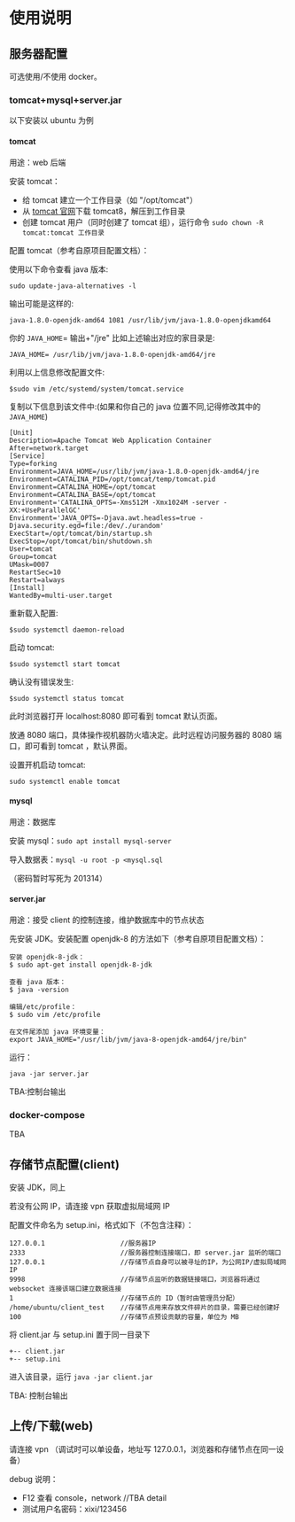 # 使用说明

## 服务器配置

可选使用/不使用 docker。

### tomcat+mysql+server.jar

以下安装以 ubuntu 为例

#### tomcat

用途：web 后端

安装 tomcat：

- 给 tomcat 建立一个工作目录（如 "/opt/tomcat"）
- 从 [tomcat 官网](http://tomcat.apache.org/)下载 tomcat8，解压到工作目录
- 创建 tomcat 用户（同时创建了 tomcat 组），运行命令 `sudo chown -R tomcat:tomcat 工作目录`

配置 tomcat（参考自原项目配置文档）：

使用以下命令查看 java 版本:

`sudo update-java-alternatives -l`

输出可能是这样的:

`java-1.8.0-openjdk-amd64 1081 /usr/lib/jvm/java-1.8.0-openjdkamd64`

你的 `JAVA_HOME`= 输出+"/jre" 比如上述输出对应的家目录是:

`JAVA_HOME= /usr/lib/jvm/java-1.8.0-openjdk-amd64/jre`

利用以上信息修改配置文件:

`$sudo vim /etc/systemd/system/tomcat.service `

复制以下信息到该文件中:(如果和你自己的 java 位置不同,记得修改其中的 `JAVA_HOME`)

```
[Unit]
Description=Apache Tomcat Web Application Container
After=network.target
[Service]
Type=forking
Environment=JAVA_HOME=/usr/lib/jvm/java-1.8.0-openjdk-amd64/jre
Environment=CATALINA_PID=/opt/tomcat/temp/tomcat.pid
Environment=CATALINA_HOME=/opt/tomcat
Environment=CATALINA_BASE=/opt/tomcat
Environment='CATALINA_OPTS=-Xms512M -Xmx1024M -server -XX:+UseParallelGC'
Environment='JAVA_OPTS=-Djava.awt.headless=true -
Djava.security.egd=file:/dev/./urandom'
ExecStart=/opt/tomcat/bin/startup.sh
ExecStop=/opt/tomcat/bin/shutdown.sh
User=tomcat
Group=tomcat
UMask=0007
RestartSec=10
Restart=always
[Install]
WantedBy=multi-user.target
```

重新载入配置:

`$sudo systemctl daemon-reload`

启动 tomcat:

`$sudo systemctl start tomcat`

确认没有错误发生:

`$sudo systemctl status tomcat`

此时浏览器打开 localhost:8080 即可看到 tomcat 默认页面。

放通 8080 端口，具体操作视机器防火墙决定。此时远程访问服务器的 8080 端口，即可看到 tomcat ，默认界面。

设置开机启动 tomcat:

`sudo systemctl enable tomcat `

#### mysql

用途：数据库

安装 mysql：`sudo apt install mysql-server`

导入数据表：`mysql -u root -p <mysql.sql`

（密码暂时写死为 201314）

#### server.jar

用途：接受 client 的控制连接，维护数据库中的节点状态

先安装 JDK。安装配置 openjdk-8 的方法如下（参考自原项目配置文档）：

```
安装 openjdk-8-jdk：
$ sudo apt-get install openjdk-8-jdk

查看 java 版本：
$ java -version

编辑/etc/profile：
$ sudo vim /etc/profile

在文件尾添加 java 环境变量：
export JAVA_HOME="/usr/lib/jvm/java-8-openjdk-amd64/jre/bin" 
 ```

运行：

`java -jar server.jar`

TBA:控制台输出

### docker-compose 

TBA

## 存储节点配置(client)

安装 JDK，同上

若没有公网 IP，请连接 vpn 获取虚拟局域网 IP

配置文件命名为 setup.ini，格式如下（不包含注释）：

```
127.0.0.1                   //服务器IP
2333                        //服务器控制连接端口，即 server.jar 监听的端口
127.0.0.1                   //存储节点自身可以被寻址的IP，为公网IP/虚拟局域网IP
9998                        //存储节点监听的数据链接端口，浏览器将通过 websocket 连接该端口建立数据连接
1                           //存储节点的 ID（暂时由管理员分配）
/home/ubuntu/client_test    //存储节点用来存放文件碎片的目录，需要已经创建好
100                         //存储节点预设贡献的容量，单位为 MB

```

将 client.jar 与 setup.ini 置于同一目录下

```
+-- client.jar
+-- setup.ini
```

进入该目录，运行 `java -jar client.jar`

TBA: 控制台输出

## 上传/下载(web)

请连接 vpn （调试时可以单设备，地址写 127.0.0.1，浏览器和存储节点在同一设备）

debug 说明：
- F12 查看 console，network   //TBA detail
- 测试用户名密码：xixi/123456
